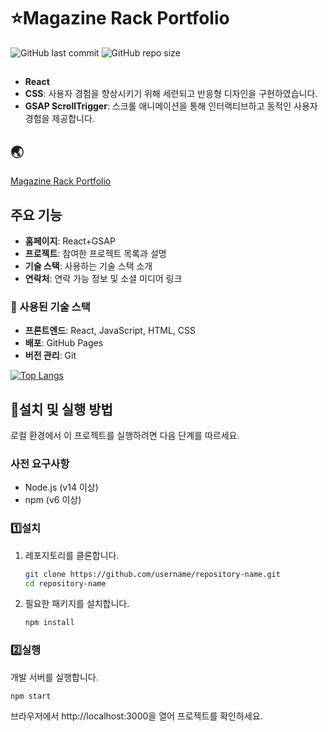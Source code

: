 # ⭐Magazine Rack Portfolio 

![GitHub last commit](https://img.shields.io/github/last-commit/Da1re/magazine-rack)
![GitHub repo size](https://img.shields.io/github/repo-size/Da1re/magazine-rack)




## 
- **React**
- **CSS**: 사용자 경험을 향상시키기 위해 세련되고 반응형 디자인을 구현하였습니다.
- **GSAP ScrollTrigger**: 스크롤 애니메이션을 통해 인터랙티브하고 동적인 사용자 경험을 제공합니다.





## 🌏
[Magazine Rack Portfolio](https://Da1re.github.io/magazine-rack)




## 주요 기능
- **홈페이지**: React+GSAP
- **프로젝트**: 참여한 프로젝트 목록과 설명
- **기술 스택**:  사용하는 기술 스택 소개
- **연락처**: 연락 가능 정보 및 소셜 미디어 링크






### 💌 사용된 기술 스택
- **프론트엔드**: React, JavaScript, HTML, CSS
- **배포**: GitHub Pages
- **버전 관리**: Git


[![Top Langs](https://github-readme-stats.vercel.app/api/top-langs/?username=Da1re&layout=compact)](https://github.com/anuraghazra/github-readme-stats)



## 📌설치 및 실행 방법
로컬 환경에서 이 프로젝트를 실행하려면 다음 단계를 따르세요.

### 사전 요구사항
- Node.js (v14 이상)
- npm (v6 이상)

### 1️⃣설치
1. 레포지토리를 클론합니다.
    ```sh
    git clone https://github.com/username/repository-name.git
    cd repository-name
    ```

2. 필요한 패키지를 설치합니다.
    ```sh
    npm install
    ```

### 2️⃣실행
개발 서버를 실행합니다.
```sh
npm start
```
브라우저에서 http://localhost:3000을 열어 프로젝트를 확인하세요.



